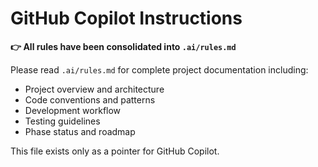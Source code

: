 # GitHub Copilot Instructions

**👉 All rules have been consolidated into `.ai/rules.md`**

Please read `.ai/rules.md` for complete project documentation including:
- Project overview and architecture
- Code conventions and patterns
- Development workflow
- Testing guidelines
- Phase status and roadmap

This file exists only as a pointer for GitHub Copilot.